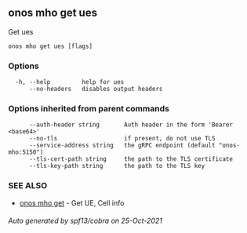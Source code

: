 ## onos mho get ues

Get ues

```
onos mho get ues [flags]
```

### Options

```
  -h, --help         help for ues
      --no-headers   disables output headers
```

### Options inherited from parent commands

```
      --auth-header string       Auth header in the form 'Bearer <base64>'
      --no-tls                   if present, do not use TLS
      --service-address string   the gRPC endpoint (default "onos-mho:5150")
      --tls-cert-path string     the path to the TLS certificate
      --tls-key-path string      the path to the TLS key
```

### SEE ALSO

* [onos mho get](onos_mho_get.md)	 - Get UE, Cell info

###### Auto generated by spf13/cobra on 25-Oct-2021
